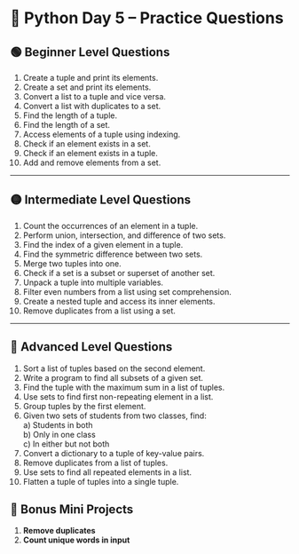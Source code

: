 
# 🐍 Python Day 5 – Practice Questions

## 🟢 Beginner Level Questions

1. Create a tuple and print its elements.
2. Create a set and print its elements.
3. Convert a list to a tuple and vice versa.
4. Convert a list with duplicates to a set.
5. Find the length of a tuple.
6. Find the length of a set.
7. Access elements of a tuple using indexing.
8. Check if an element exists in a set.
9. Check if an element exists in a tuple.
10. Add and remove elements from a set.

---

## 🟡 Intermediate Level Questions

1. Count the occurrences of an element in a tuple.  
2. Perform union, intersection, and difference of two sets.  
3. Find the index of a given element in a tuple.  
4. Find the symmetric difference between two sets.  
5. Merge two tuples into one.  
6. Check if a set is a subset or superset of another set.  
7. Unpack a tuple into multiple variables.  
8. Filter even numbers from a list using set comprehension.  
9. Create a nested tuple and access its inner elements.  
10. Remove duplicates from a list using a set. 

---

## 🔴 Advanced Level Questions

1. Sort a list of tuples based on the second element.  
2. Write a program to find all subsets of a given set.  
3. Find the tuple with the maximum sum in a list of tuples.  
4. Use sets to find first non-repeating element in a list.  
5. Group tuples by the first element.  
6. Given two sets of students from two classes, find:  
   a) Students in both  
   b) Only in one class  
   c) In either but not both  
7. Convert a dictionary to a tuple of key-value pairs.  
8. Remove duplicates from a list of tuples.  
9. Use sets to find all repeated elements in a list.  
10. Flatten a tuple of tuples into a single tuple.


## 🧩 Bonus Mini Projects

1. **Remove duplicates**
2. **Count unique words in input**